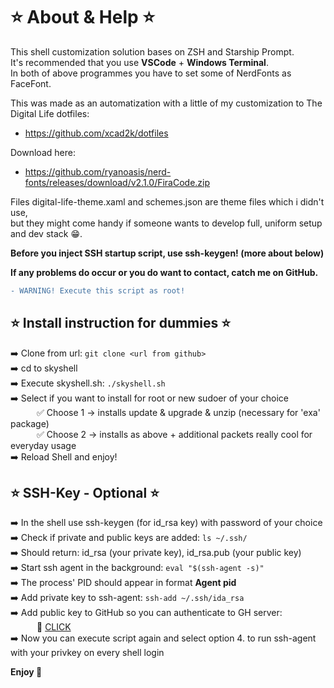 # ⭐ About & Help ⭐

This shell customization solution bases on ZSH and Starship Prompt.  
It's recommended that you use **VSCode** + **Windows Terminal**.  
In both of above programmes you have to set some of NerdFonts as FaceFont.  

This was made as an automatization with a little of my customization to The Digital Life dotfiles:
- https://github.com/xcad2k/dotfiles

Download here:
- https://github.com/ryanoasis/nerd-fonts/releases/download/v2.1.0/FiraCode.zip

Files digital-life-theme.xaml and schemes.json are theme files which i didn't use,  
but they might come handy if someone wants to develop full, uniform setup and dev stack 😁.  

**Before you inject SSH startup script, use ssh-keygen! (more about below)**  

**If any problems do occur or you do want to contact, catch me on GitHub.**  

```diff
- WARNING! Execute this script as root!
```

## ⭐ Install instruction for dummies ⭐ 

➡️ Clone from url: `git clone <url from github>`  
➡️ cd to skyshell  
➡️ Execute skyshell.sh: `./skyshell.sh`  
➡️ Select if you want to install for root or new sudoer of your choice  
&emsp;&emsp;&emsp;✅ Choose 1 -> installs update & upgrade & unzip (necessary for 'exa' package)  
&emsp;&emsp;&emsp;✅ Choose 2 -> installs as above + additional packets really cool for everyday usage  
➡️ Reload Shell and enjoy!  

## ⭐ SSH-Key - Optional ⭐  

➡️ In the shell use ssh-keygen (for id_rsa key) with password of your choice  
➡️ Check if private and public keys are added: `ls ~/.ssh/`  
➡️ Should return: id_rsa (your private key), id_rsa.pub (your public key)  
➡️ Start ssh agent in the background: `eval "$(ssh-agent -s)"`  
➡️ The process' PID should appear in format **Agent pid <nr>**  
➡️ Add private key to ssh-agent: `ssh-add ~/.ssh/ida_rsa`  
➡️ Add public key to GitHub so you can authenticate to GH server:  
&emsp;&emsp;&emsp;🔐 [CLICK](https://docs.github.com/en/authentication/connecting-to-github-with-ssh/adding-a-new-ssh-key-to-your-github-account)  
➡️ Now you can execute script again and select option 4. to run ssh-agent with your privkey on every shell login  

**Enjoy 💋**